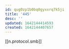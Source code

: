 ```yaml
---
id: qug0zp1b0bq0gyxxrq7k5ji
title: '445'
desc: ''
updated: 1642144414593
created: 1642144407657
---
```



[[n.protocol.smb]]
